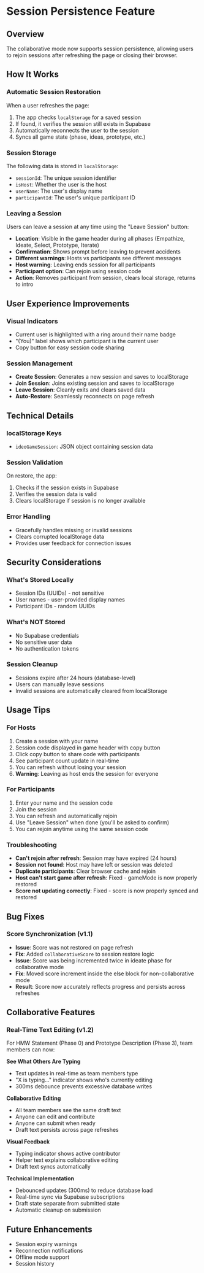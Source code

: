 # Session Persistence Feature

## Overview
The collaborative mode now supports session persistence, allowing users to rejoin sessions after refreshing the page or closing their browser.

## How It Works

### Automatic Session Restoration
When a user refreshes the page:
1. The app checks `localStorage` for a saved session
2. If found, it verifies the session still exists in Supabase
3. Automatically reconnects the user to the session
4. Syncs all game state (phase, ideas, prototype, etc.)

### Session Storage
The following data is stored in `localStorage`:
- `sessionId`: The unique session identifier
- `isHost`: Whether the user is the host
- `userName`: The user's display name
- `participantId`: The user's unique participant ID

### Leaving a Session
Users can leave a session at any time using the "Leave Session" button:
- **Location**: Visible in the game header during all phases (Empathize, Ideate, Select, Prototype, Iterate)
- **Confirmation**: Shows prompt before leaving to prevent accidents
- **Different warnings**: Hosts vs participants see different messages
- **Host warning**: Leaving ends session for all participants
- **Participant option**: Can rejoin using session code
- **Action**: Removes participant from session, clears local storage, returns to intro

## User Experience Improvements

### Visual Indicators
- Current user is highlighted with a ring around their name badge
- "(You)" label shows which participant is the current user
- Copy button for easy session code sharing

### Session Management
- **Create Session**: Generates a new session and saves to localStorage
- **Join Session**: Joins existing session and saves to localStorage
- **Leave Session**: Cleanly exits and clears saved data
- **Auto-Restore**: Seamlessly reconnects on page refresh

## Technical Details

### localStorage Keys
- `ideoGameSession`: JSON object containing session data

### Session Validation
On restore, the app:
1. Checks if the session exists in Supabase
2. Verifies the session data is valid
3. Clears localStorage if session is no longer available

### Error Handling
- Gracefully handles missing or invalid sessions
- Clears corrupted localStorage data
- Provides user feedback for connection issues

## Security Considerations

### What's Stored Locally
- Session IDs (UUIDs) - not sensitive
- User names - user-provided display names
- Participant IDs - random UUIDs

### What's NOT Stored
- No Supabase credentials
- No sensitive user data
- No authentication tokens

### Session Cleanup
- Sessions expire after 24 hours (database-level)
- Users can manually leave sessions
- Invalid sessions are automatically cleared from localStorage

## Usage Tips

### For Hosts
1. Create a session with your name
2. Session code displayed in game header with copy button
3. Click copy button to share code with participants
4. See participant count update in real-time
5. You can refresh without losing your session
6. **Warning**: Leaving as host ends the session for everyone

### For Participants
1. Enter your name and the session code
2. Join the session
3. You can refresh and automatically rejoin
4. Use "Leave Session" when done (you'll be asked to confirm)
5. You can rejoin anytime using the same session code

### Troubleshooting
- **Can't rejoin after refresh**: Session may have expired (24 hours)
- **Session not found**: Host may have left or session was deleted
- **Duplicate participants**: Clear browser cache and rejoin
- **Host can't start game after refresh**: Fixed - gameMode is now properly restored
- **Score not updating correctly**: Fixed - score is now properly synced and restored

## Bug Fixes

### Score Synchronization (v1.1)
- **Issue**: Score was not restored on page refresh
- **Fix**: Added `collaborativeScore` to session restore logic
- **Issue**: Score was being incremented twice in ideate phase for collaborative mode
- **Fix**: Moved score increment inside the else block for non-collaborative mode
- **Result**: Score now accurately reflects progress and persists across refreshes

## Collaborative Features

### Real-Time Text Editing (v1.2)

For HMW Statement (Phase 0) and Prototype Description (Phase 3), team members can now:

**See What Others Are Typing**
- Text updates in real-time as team members type
- "X is typing..." indicator shows who's currently editing
- 300ms debounce prevents excessive database writes

**Collaborative Editing**
- All team members see the same draft text
- Anyone can edit and contribute
- Anyone can submit when ready
- Draft text persists across page refreshes

**Visual Feedback**
- Typing indicator shows active contributor
- Helper text explains collaborative editing
- Draft text syncs automatically

**Technical Implementation**
- Debounced updates (300ms) to reduce database load
- Real-time sync via Supabase subscriptions
- Draft state separate from submitted state
- Automatic cleanup on submission

## Future Enhancements
- Session expiry warnings
- Reconnection notifications
- Offline mode support
- Session history
